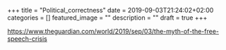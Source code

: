 +++
title =  "Political_correctness"
date = 2019-09-03T21:24:02+02:00
categories = []
featured_image = ""
description = ""
draft = true
+++

<!--more-->

https://www.theguardian.com/world/2019/sep/03/the-myth-of-the-free-speech-crisis